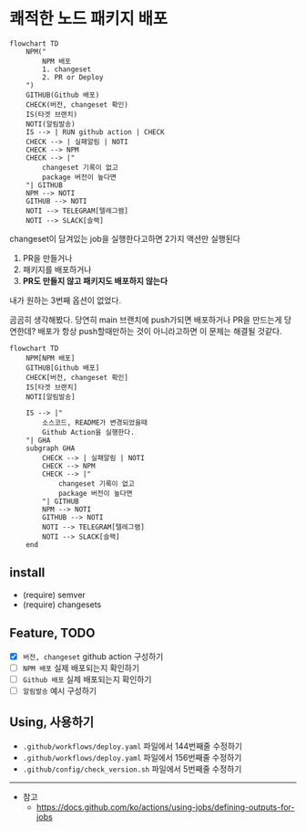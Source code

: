 # 쾌적한 노드 패키지 배포

```mermaid
flowchart TD
    NPM("
        NPM 배포
        1. changeset
        2. PR or Deploy
    ")
    GITHUB(Github 배포)
    CHECK(버전, changeset 확인)
    IS(타겟 브랜치)
    NOTI(알림발송)
    IS --> | RUN github action | CHECK
    CHECK --> | 실패알림 | NOTI
    CHECK --> NPM
    CHECK --> |"
        changeset 기록이 없고
        package 버전이 높다면
    "| GITHUB
    NPM --> NOTI
    GITHUB --> NOTI
    NOTI --> TELEGRAM[텔레그램]
    NOTI --> SLACK[슬랙]
```

changeset이 담겨있는 job을 실행한다고하면 2가지 액션만 실행된다

1. PR을 만들거나
2. 패키지를 배포하거나
3. **PR도 만들지 않고 패키지도 배포하지 않는다**

내가 원하는 3번째 옵션이 없었다.

곰곰히 생각해봤다. 당연히 main 브랜치에 push가되면 배포하거나 PR을 만드는게 당연한데?
배포가 항상 push할때만하는 것이 아니라고하면 이 문제는 해결될 것같다.

```mermaid
flowchart TD
    NPM[NPM 배포]
    GITHUB[Github 배포]
    CHECK[버전, changeset 확인]
    IS[타겟 브랜치]
    NOTI[알림발송]
    
    IS --> |"
        소스코드, README가 변경되었을때
        Github Action을 실행한다.
    "| GHA
    subgraph GHA
        CHECK --> | 실패알림 | NOTI
        CHECK --> NPM
        CHECK --> |"
            changeset 기록이 없고
            package 버전이 높다면
        "| GITHUB
        NPM --> NOTI
        GITHUB --> NOTI
        NOTI --> TELEGRAM[텔레그램]
        NOTI --> SLACK[슬랙]
    end
```

## install

- (require) semver
- (require) changesets

## Feature, TODO

- [x] `버전, changeset` github action 구성하기
- [ ] `NPM 배포` 실제 배포되는지 확인하기
- [ ] `Github 배포` 실제 배포되는지 확인하기
- [ ] `알림발송` 예시 구성하기

## Using, 사용하기

- `.github/workflows/deploy.yaml` 파일에서 144번째줄 수정하기
- `.github/workflows/deploy.yaml` 파일에서 156번째줄 수정하기
- `.github/config/check_version.sh` 파일에서 5번째줄 수정하기




---

- 참고
  - https://docs.github.com/ko/actions/using-jobs/defining-outputs-for-jobs
